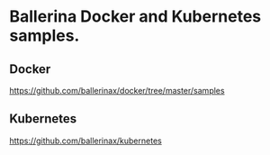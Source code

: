 # Ballerina Docker and Kubernetes samples. 

## Docker 

https://github.com/ballerinax/docker/tree/master/samples


## Kubernetes
https://github.com/ballerinax/kubernetes 